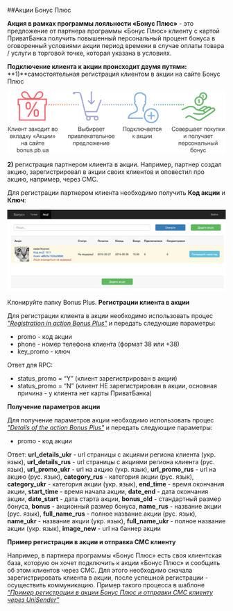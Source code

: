 ##Акции Бонус Плюс 

**Акция в рамках программы лояльности «Бонус Плюс»** - это предложение от партнера программы «Бонус Плюс» клиенту с картой ПриватБанка получить повышенный персональный процент бонуса в оговоренный условиями акции период времени в случае оплаты товара / услуги в торговой точке, которая указана в условиях. 

**Подключение клиента к акции происходит двумя путями:**
**1)**самостоятельная регистрация клиентом в акции на сайте Бонус Плюс

![](../img/bonus_plus1.png)

**2)** регистрация партнером клиента в акции. Например, партнер создал акцию, зарегистрировал в акции своих клиентов и оповестил про акцию, например, через СМС. 

Для регистрации партнером клиента необходимо получить **Код акции** и **Ключ**:

![](../img/bonu_plus2.png)

Клонируйте папку Bonus Plus. **Регистрации клиента в акции**

Для регистрации клиента в акции необходимо использовать процес [*"Registration in action Bonus Plus"*](https://www.corezoid.com/admin/edit_conv/35644) и передать следующие параметры:
* promo - код акции
* phone - номер телефона клиента (формат 38 или +38)
* key_promo - ключ 

Ответ для RPC:
* status_promo = “Y” (клиент зарегистрирован в акции)
* status_promo = “N” (клиент НЕ зарегистрирован в акции, основная причина - у клиента нет карты ПриватБанка)



**Получение параметров акции**

Для получение параметров акции необходимо использовать процес [*"Details of the action Bonus Plus"*](https://www.corezoid.com/admin/edit_conv/35645) и передать следующие параметры:
* promo - код акции

Ответ:
**url_details_ukr** - url страницы с акциями региона клиента (укр. язык),
**url_details_rus** - url страницы с акциями региона клиента (рус. язык),
**url_promo_ukr** - url на акцию (укр. язык),
**url_promo_rus** - url на акцию (рус. язык),
**category_rus** - категория акции (рус. язык),
**category_ukr** - категория акции (укр. язык),
**end_time** - время окончания акции,
**start_time** - время начала акции,
**date_end** - дата окончания акции,
**date_start** - дата старта акции,
**bonus_old** - стандартный размер бонуса,
**bonus** - акционный размер бонуса,
**name_rus** - название акции (рус. язык),
**full_name_rus** - полное название акции (рус. язык),
**name_ukr** - название акции (укр. язык),
**full_name_ukr** - полное название акции (укр. язык),
**image_new** - url на баннер акции


**Пример регистрации в акции и отправка СМС клиенту**

Например, в партнера программы «Бонус Плюс» есть своя клиентская база, которую он хочет подключить к акции «Бонус Плюс» и сообщить об этом клиентов через СМС. Для этого необходимо сначала зарегистрировать клиента в акции, после успешной регистрации - осуществить коммуникацию. Пример такого процесса в шаблоне  [*“Пример регистрации в акции Бонус Плюс и отправки СМС клиенту через UniSender”*](https://www.corezoid.com/admin/edit_conv/38727)

